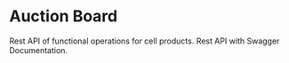 # Auction Board
Rest API of functional operations for cell products.
Rest API with Swagger Documentation.
